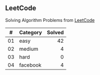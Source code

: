 ## LeetCode

Solving Algorithm Problems from [LeetCode](https://leetcode.com/)

| #  |    Category    | Solved |
|:--:|:---------------|-------:|
| 01 |      easy      |   42   |
| 02 |     medium     |   4   |
| 03 |      hard      |   0   |
| 04 |    facebook    |   4   |
